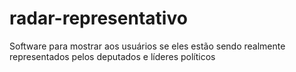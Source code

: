 # radar-representativo
Software para mostrar aos usuários se eles estão sendo realmente representados pelos deputados e líderes políticos
